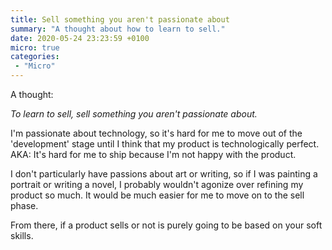 ```yaml
---
title: Sell something you aren't passionate about
summary: "A thought about how to learn to sell."
date: 2020-05-24 23:23:59 +0100
micro: true
categories:
 - "Micro"
---
```

A thought:

*To learn to sell, sell something you aren't passionate about.*

I'm passionate about technology, so it's hard for me to move out of the 'development' stage until I think that my product is technologically perfect. AKA: It's hard for me to ship because I'm not happy with the product.

I don't particularly have passions about art or writing, so if I was painting a portrait or writing a novel, I probably wouldn't agonize over refining my product so much. It would be much easier for me to move on to the sell phase.

From there, if a product sells or not is purely going to be based on your soft skills.
